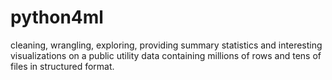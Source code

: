# python4ml
cleaning, wrangling, exploring, providing summary statistics and interesting visualizations on a public utility data containing millions of rows and tens of files in structured format.
